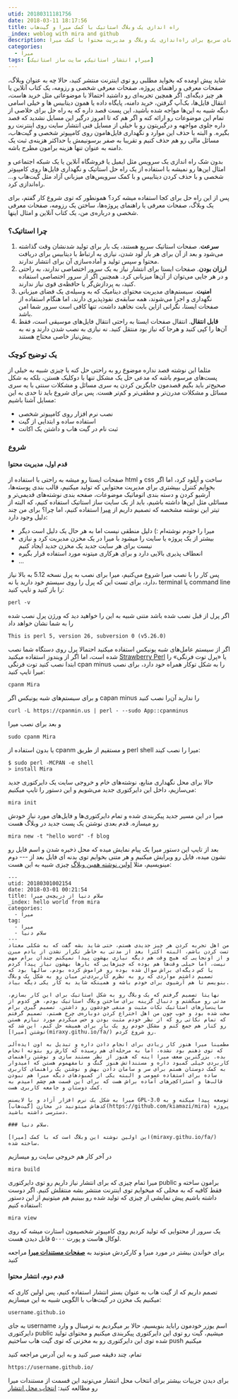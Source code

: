 ```yaml
---
utid: 20180311181756
date: 2018-03-11 18:17:56
title: راه اندازی یک وبلاگ استاتیک با کمک میرا و گیت‌هاب
_index: weblog with mira and github
description: آشنایی با سایت‌های استاتیک و یک راهنمای سریع برای راه‌اندازی یک وبلاگ و مدیریت محتوا با کمک میرا
categories:
  - میرا
tags: [میرا, انتشار استاتیک, سایت ساز استاتیک]
---
```


شاید پیش اومده که بخواید مطلبی رو توی اینترنت منتشر کنید، حالا چه به عنوان وبلاگ، صفحات معرفی و راهنمای پروژه، صفحات معرفی شخصی و رزومه، یک کتاب آنلاین یا هر چیز دیگه‌ای. اگر همچین تجربه‌ای رو داشتید احتمالا با موضوعاتی مثل خرید هاست، انتقال فایل‌ها، بک‌آپ گرفتن، خرید دامنه، پایگاه داده یا همون دیتابیس ها و خیلی اسامی دیگه شبیه به این‌ها مواجه شده باشید، این پست قصد داره که یه راه حل برای خلاصی از تمام این موضوعات رو ارائه کنه و اگر هم که تا امروز درگیر این مسایل نشدید که قصد داره جلوی مواجهه و درگیریتون رو با خیلی از مسایل فنی انتشار سایت روی اینترنت رو بگیره. و البته با حذف این موارد و نگهداری فایل‌هامون روی کامپیوتر شخصی و گیت‌هاب، مسائل مالی رو هم حذف کنیم و تقریبا به صفر برسونیمش یا حداکثر هزینه‌ی ثبت یک دامنه به عنوان تنها هزینه‌ برامون مطرح باشه.

بدون شک راه اندازی یک سرویس مثل ایمیل یا فروشگاه آنلاین یا یک شبکه اجتماعی و امثال این‌ها رو نمیشه با استفاده از یک راه حل استاتیک و نگهداری فایل‌ها روی کامپیوتر شخصی و با حذف کردن دیتابیس و با کمک سرویس‌های میزبانی آزاد مثل گیت‌هاب و... راه‌اندازی کرد.

پس از این راه حل برای کجا استفاده میشه کرد؟ همونطور که توی شروع کار گفتم، برای یک وبلاگ، صفحات معرفی یا راهنمای پروژه‌ها، ساختن یک رزومه، صفحات معرفی شخصی و درباره‌ی من، یک کتاب آنلاین و امثال اینها.

### چرا استاتیک؟

1. **سرعت**. صفحات استاتیک سریع هستند، یک بار برای تولید شدنشان وقت گذاشته می‌شود و بعد از آن برای هر بار لود شدن، نیازی به ارتباط با دیتابیس برای دریافت محتوا و سپس تولید و آماده‌سازی آن برای انتشار ندارند.
2. **ارزان بودن**. صفحات ایستا برای انتشار نیاز به یک سرور اختصاصی ندارند، به راحتی و در هر جایی می‌توان از آن‌ها میزبانی کرد. همچنین اگر از سرور اختصاصی استفاده کنید، به پردازش‌گر یا حافظه‌ی قوی نیاز ندارند.
3. **امنیت**. سیستم‌های مدیریت محتوای دینامیک که به وسیله‌ی یک فضای میزبانی نگهداری و اجرا می‌شوند، همه سابقه‌ی نفوذپذیری دارند، اما هنگام استفاده از صفحات ایستا، نگرانی ازاین بابت نخاهید داشت، تنها کافی است سرور شما امن باشد.
4. **قابل انتقال**. انتقال صفحات ایستا به راحتی انتقال فایل‌های موسیقی است، فقط آن‌ها را کپی کنید و هرجا که نیاز بود منتقل کنید. نه نیازی به نصب شدن دارند و نه به پیش‌نیاز خاصی محتاج هستند.

### یک توضیح کوچک

مثلما این نوشته قصد نداره موضوع رو به راحتی حل کنه یا چیزی شبیه به خیلی از پست‌های مرسوم باشه که مدعی حل یک مشکل تنها با دوکلیک هستن، بلکه به شکل صحیح‌تر باید بگیم قصدمون جایگزین کردن یه سری مسائل و مشکلات سنتی با یه سری مسائل و مشکلات مدرن‌تر و مطقی‌تر و کم‌تر هست. پس برای شروع باید تا حدی به این مسایل آشنا باشیم:

- نصب نرم افزار روی کامپیوتر شخصی
- استفاده ساده و ابتدایی از گیت
- ثبت نام در گیت هاب و داشتن یک اکانت

### شروع

#### قدم اول، مدیریت محتوا

صفحات ایستا رو میشه به راحتی با استفاده از html و css ساخت و آپلود کرد، اما اگر بخوایم کنترل بییشتری برای مدیریت محتوایی که تولید میکنیم، قالب بندی پوسته‌ها، آرشیو کردن و دسته بندی اتوماتیک موضوعات، صفحه بندی نوشته‌های قدیمی‌تر و مسائلی مثل این‌ها داشته باشیم، باید از یک سایت ساز استاتیک استفاده کنیم، که البته از تیتر این نوشته مشخصه که تصمیم داریم از [میرا][mira] استفاده کنیم، اما چرا؟ برای من چند دلیل وجود دارد:

- میرا را خودم نوشته‌ام :) دلیل منطقی نیست اما به هر حال یک دلیل است دیگر
- بیشتر از یک پروژه یا سایت را میشود با میرا در یک مخزن مدیریت کرد و نیازی نیست برای هر سایت جدید یک مخزن جدید ایجاد کنیم
- انعطاف پذیری بالایی دارد و برای هرکاری میتونه مورد استفاده قرار بگیره
- ...

پس کار را با نصب میرا شروع می‌کنیم، میرا برای نصب به پرل نسخه 5.12 به بالا نیاز دارد، برای تست این که پرل را روی سیستم خود دارید یا نه، terminal یا command line را باز کنید و تایپ کنید: 

	perl -v

اگر پرل از قبل نصب شده باشد متنی شبیه به این را خواهید دید که ورژن پرل نصب شده را به شما نشان خواهد داد

	This is perl 5, version 26, subversion 0 (v5.26.0)

اگر از سیستم عامل‌های شبه یونیکس استفاده میکنید احتمالا پرل روی دستگاه شما نصب شده است، اما اگر از ویندوز استفاده میکنید [Strawberry Perl](http://strawberryperl.com/) یا «پرل توت فرنگی» را ابتدا نصب کنید 
توت فرنگی cpan minus را به شکل توکار همراه خود دارد، برای نصب میرا تایپ کنید:

	cpanm Mira

و برای سیستم‌های شبه یونیکس اگر capan minus را ندارید آن‌را نصب کنید

	curl -L https://cpanmin.us | perl - --sudo App::cpanminus

و بعد برای نصب میرا

	sudo cpanm Mira

یا بدون استفاده از cpanm و مستقیم از طریق perl shell میرا را نصب کیند:

	$ sudo perl -MCPAN -e shell
	> install Mira

حالا برای محل نگهداری منابع، نوشته‌های خام و خروجی سایت یک دایرکتوری جدید می‌سازیم، داخل این دایرکتوری جدید می‌شویم و این دستور را تایپ میکنیم:

	mira init
میرا در این مسیر جدید پیکربندی شده و تمام دایرکتوری‌ها و فایل‌های مورد نیاز خودش رو میسازه. قدم بعدی نوشتن یک پست جدید در وبلاگ هست

	mira new -t "hello word" -f blog

بعد از تایپ این دستور میرا یک پیام نمایش میده که محل ذخیره شدن و اسم فایل رو نشون میده، فایل رو ویرایش میکنیم و هر متنی بخوایم توی بدنه ای فایل بعد از --- دوم مینویسیم، مثلا [اولین نوشته همین وبلاگ](/2018/01/hello-world-from-mira/) چیزی شبیه به این هست:

```
---
utid: 20180301002154
date: 2018-03-01 00:21:54
title: سلام دنیا از دریچه‌ی میرا
_index: hello world from mira
categories:
  - میرا
tag:
  - میرا
  - سلام دنیا
---
من اهل تجربه کردن هر چیز جدیدی هستم، حتی شاید بشه گفت که به شکلی معتاد تست کردن باشم، البته اکثرا بعد از مدتی به خاطر تکرار نشدن از یادم میرن و از اونجایی که هیچ وقت هم دیگه نیازی بهشون پیدا نمیکنم چندان برام مهم نیست، اما خیلی وقت‌ها هم بوده که چیزهایی که بارها بهشون نیاز پیدا کردم یا کس دیگه‌ای براش سوال شده بوده رو فراموش کرده بودم. سالها بود که تصمیم داشتم مواردی که رو به نظرم کاربردی‌تر میان رو به شکل یک وبلاگ بنویسم تا هم آرشیوی برای خودم باشه و همینکه شاید به کار یکی دیگه بیاد.

نهایتا تصمیم گرفتم که یک وبلاگ رو به شکل استاتیک برای این کار بسازم، مدتی رو میگشتم و دنبال گزینه برای ساختن وبلاگ استاتیک بودم، هر کدوم از سایت‌سازهای استاتیک نکات مثبت و منفی خودشون رو داشتن، تصمیم گیری برام سخت شده بود و خوب چون من اهل اختراع کردن دوباره‌ی چرخ هستم، تصمیم گرفتم که تمام نکاتی رو که از نظر خودم مثبت بودن و حس میکردم مورد نیازم هستن رو کنار هم جمع کنم و مشکل خودم رو یک بار برای همیشه حل کنم، این شد که نوشتن [میرا](miraxy.githu.io/fa/) رو شروع کردم.

مطمینا میرا هنوز کار زیادی برای انجام دادن داره و تبدیل به اون ایده‌آلی که توی ذهنم بود نشده، اما به مرحله‌ای هم رسیده که کارش رو بتونه انجام بده. بزرگترین ضعف میرا اینه که هنوز از نظر مستند سازی و نوشتن راهنمای کاربردی خیلی کمبود داره و مستنداتش هنوز گنگ و نامفهموم هستن که امیدوار به کمک دوستان هستم برای سر و سامان دادن بهش و نوشتن یک راهنمای کاربری ساده برای استفاده عمومی و البته یکی از کمبودهای دیگه میرا هم نبودن قالب‌ها و استراکچرهای آماده براش هست که برای این قسمت هم چشم امیدم به کمک دوستان و جامعه کاربری هست.

میرا به شکل یک نرم افزار آزاد و با لایسنس GPL-3.0 توسعه پیدا میکنه و به کدهاش میتونید در مخازن [گیت‌هاب](https://github.com/kiamazi/mira) پروژه دسترسی داشته باشید.

### سلام دنیا.

این اولین نوشته این وبلاگ است که با کمک [میرا](miraxy.githu.io/fa/) ساخته شده.
```

در آخر کار هم خروجی سایت رو میسازیم

	mira build

میرا تمام چیزی که برای انتشار نیاز داریم رو توی دایرکتوری public برامون ساخته و فقط کافیه که به محلی که میخوایم توی اینترنت منتشر بشه منتقلش کنیم. اگر دوست داشته باشیم پیش نمایشی از چیزی که تولید شده رو ببینیم هم میتونیم از این دستور استفاده کنیم:

	mira view

یک سرور از محتوایی که تولید کردیم روی کامپیوتر شخصیمون استارت میشه که روی لوکال هاست و پورت ۵۰۰۰ قابل دیدن هست.

برای خواندن بیشتر در مورد میرا و کارکردش میتونید به **[صفحات مستندات میرا](https://miraxy.github.io/doc-fa/)** مراجعه کنید

#### قدم دوم، انتشار محتوا

تصمم داریم که از گیت هاب به عنوان بستر انتشار استفاده کنیم، پس اولین کاری که میکنیم یک مخزن در گیت‌هاب با الگویی شبیه به این میسازیم:

	username.github.io

به جای username اسم یوزر خودمون راباید بنویسیم، حالا بر میگردیم به ترمینال و وارد دایرکتوری public میشیم، گیت رو توی این دایرکتوری پیکربندی میکنیم و محتوای تولید شده توی این دایرکتوری رو به مخزنی که توی گیت هاب ساختیم push میکنیم

تمام، چند دقیقه صبر کنید و به این آدرس مراجعه کنید

	https://username.github.io/

برای دیدن جزییات بیشتر برای انتخاب محل انتشار می‌تونید این قسمت از مستندات میرا رو مطالعه کنید: [انتخاب محل انتشار](https://miraxy.github.io/start-fa/#%D8%A7%D9%86%D8%AA%D8%AE%D8%A7%D8%A8%20%D9%85%D8%AD%D9%84%20%D8%A7%D9%86%D8%AA%D8%B4%D8%A7%D8%B1)

[mira]: https://miraxy.github.io/fa
